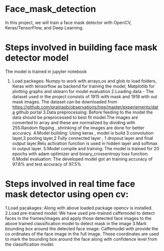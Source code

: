 # Face_mask_detection
In this project, we will train a face mask detector with OpenCV, Keras/TensorFlow, and Deep Learning.

# Steps involved in building face mask detector model
The model is trained  in jupyter notebook
1. Load packages: Numpy to work with arrays,os and glob to load folders, Keras with tensorflow as backend for training the model, Matplotlib for plotting graphs and sklearn for model evaluation
2.Loading data - The dataset used in the project consists of 1915 with mask and 1918 with out mask images.
The dataset can be downloaded from https://github.com/prajnasb/observations/tree/master/experiements/data github portal
3.Data preprocessing: Before feeding to the model the data should be preprocessed to best fit model.The images are converted to array and these are normalized by dividing with 255.Random flipping , shrinking of the images are done for better accuracy.
4.Model building: Using keras , model is build  3 convolution layer,3 pooling layer,2 Fully connected layer , 1 dropout layer and final output layer.Relu activation function is used in hidden layer and softmax in output layer.
5.Model compile and training: The model is trained for 20 epochs with adam optimizer and binary_crossentropy loss function.
6.Model evaluation: The developed model got an training accuracy of 97.8% and test accuracy of 97.5%

# Steps involved in real time face mask detector using open cv:
1.Load pacakages: Along with above loaded package opencv is installed.
2.Load pre-trained model: We have used pre-trained caffemodel to detect faces in the frames/images and apply those detected face images to the above trained classification model to detect mask in the image 
3.Mark bounding box around the detected face image: Caffemodel with provide the co ordinates of the face image in the full image. These coordinates are used to mark the bounding box around the face along with confidence level from the classification model.
